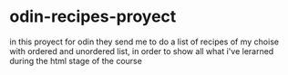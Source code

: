 # odin-recipes-proyect
in this proyect for odin they send me to do a list of recipes of my choise with ordered and unordered list, in order to show all what i've lerarned during the html stage of the course 
